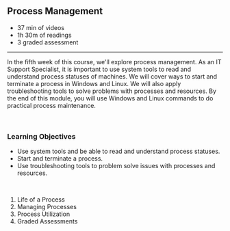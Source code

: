 ## Process Management

- 37 min of videos
- 1h 30m of readings
- 3 graded assessment

<hr>

In the fifth week of this course, we'll explore process management. As an IT Support Specialist, it is important to use system tools to read and understand process statuses of machines. We will cover ways to start and terminate a process in Windows and Linux. We will also apply troubleshooting tools to solve problems with processes and resources. By the end of this module, you will use Windows and Linux commands to do practical process maintenance.

<br>

### Learning Objectives

- Use system tools and be able to read and understand process statuses.
- Start and terminate a process.
- Use troubleshooting tools to problem solve issues with processes and resources.

<br>

1. Life of a Process
2. Managing Processes
3. Process Utilization
4. Graded Assessments
